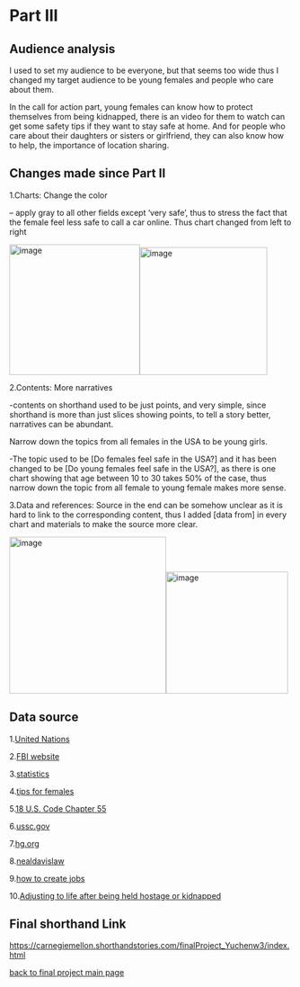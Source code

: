 # Part III

## Audience analysis
I used to set my audience to be everyone, but that seems too wide
thus I changed my target audience to be young females and people who care about them. 

In the call for action part, young females can know how to protect themselves from being kidnapped, there is an video for them to watch can get some safety tips if they want to stay safe at home. And for people who care about their daughters or sisters or girlfriend, they can also know how to help, the importance of location sharing.




## Changes made since Part II
 
1.Charts:
Change the color 

– apply gray to all other fields except ‘very safe’, thus to stress the fact that the female feel less safe to call a car online. Thus chart changed from left to right

<img width="232" alt="image" src="https://user-images.githubusercontent.com/100476425/195484083-97ef1053-f950-4781-94bf-ac7f2e9f2aa3.png"><img width="227" alt="image" src="https://user-images.githubusercontent.com/100476425/195484097-7d73763d-d13f-4455-a0aa-74d72ab0e062.png">


   

2.Contents:
More narratives 

-contents on shorthand used to be just points, and very simple, since shorthand is more than just slices showing points, to tell a story better, narratives can be abundant.

Narrow down the topics from all females in the USA to be young girls.

-The topic used to be [Do females feel safe in the USA?] and it has been changed to be [Do young females feel safe in the USA?], as there is one chart showing that age between 10 to 30 takes 50% of the case, thus narrow down the topic from all female to young female makes more sense.


3.Data and references:
Source in the end can be somehow unclear as it is hard to link to the corresponding content, thus I added [data from] in every chart and materials to make the source more clear.
   
<img width="279" alt="image" src="https://user-images.githubusercontent.com/100476425/195484278-3e48b1d5-54f3-4a51-8d04-ca9e46606a79.png"><img width="217" alt="image" src="https://user-images.githubusercontent.com/100476425/195484291-f3525e6d-4827-432d-bc74-d0cdffc2a957.png">

## Data source

1.[United Nations](https://dataunodc.un.org/data/crime/kidnapping)

2.[FBI website](https://www.fbi.gov/wanted/kidnap)

3.[statistics](https://www-statista-com.cmu.idm.oclc.org/statistics/936578/ride-hailing-app-user-perceptions-of-safety-united-states-by-gender/)

4.[tips for females](https://youtu.be/bTEQy3qey_c)

5.[18 U.S. Code Chapter 55](https://www.law.cornell.edu/uscode/text/18/part-I/chapter-55)

6.[ussc.gov](https://www.ussc.gov/sites/default/files/pdf/research-and-publications/quick-facts/Robbery_FY15.pdf)

7.[hg.org](https://www.hg.org/legal-articles/aggravated-kidnapping-what-are-the-penalties-51889#:~:text=Penalties%20for%20Aggravated%20Kidnapping,years%20and%20life%20in%20prison.)

8.[nealdavislaw](https://www.nealdavislaw.com/blog/drug-crimes/drug-trafficking-federal-sentencing#:~:text=Under%20federal%20law%2C%20persons%20convicted,90%20months%2C%20or%207%C2%BD%20years.)

9.[how to create jobs](https://youtu.be/CgAsUMozfBE)

10.[Adjusting to life after being held hostage or kidnapped](https://www.apa.org/topics/trauma/hostage-kidnap)



## Final shorthand Link

https://carnegiemellon.shorthandstories.com/finalProject_Yuchenw3/index.html




[back to final project main page](FinalProject_yuchenw3.md)
